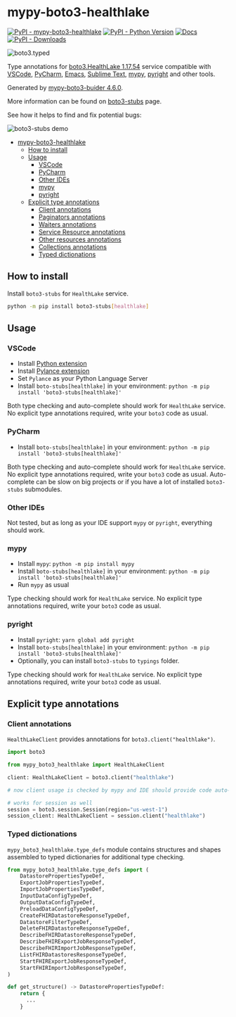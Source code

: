 # mypy-boto3-healthlake

[![PyPI - mypy-boto3-healthlake](https://img.shields.io/pypi/v/mypy-boto3-healthlake.svg?color=blue)](https://pypi.org/project/mypy-boto3-healthlake)
[![PyPI - Python Version](https://img.shields.io/pypi/pyversions/mypy-boto3-healthlake.svg?color=blue)](https://pypi.org/project/mypy-boto3-healthlake)
[![Docs](https://img.shields.io/readthedocs/mypy-boto3-builder.svg?color=blue)](https://mypy-boto3-builder.readthedocs.io/)
[![PyPI - Downloads](https://img.shields.io/pypi/dw/mypy-boto3-healthlake?color=blue)](https://pypistats.org/packages/mypy-boto3-healthlake)

![boto3.typed](https://github.com/vemel/mypy_boto3_builder/raw/master/logo.png)

Type annotations for
[boto3.HealthLake 1.17.54](https://boto3.amazonaws.com/v1/documentation/api/1.17.54/reference/services/healthlake.html#HealthLake) service
compatible with
[VSCode](https://code.visualstudio.com/),
[PyCharm](https://www.jetbrains.com/pycharm/),
[Emacs](https://www.gnu.org/software/emacs/),
[Sublime Text](https://www.sublimetext.com/),
[mypy](https://github.com/python/mypy),
[pyright](https://github.com/microsoft/pyright)
and other tools.

Generated by [mypy-boto3-buider 4.6.0](https://github.com/vemel/mypy_boto3_builder).

More information can be found on [boto3-stubs](https://pypi.org/project/boto3-stubs/) page.

See how it helps to find and fix potential bugs:

![boto3-stubs demo](https://github.com/vemel/mypy_boto3_builder/raw/master/demo.gif)

- [mypy-boto3-healthlake](#mypy-boto3-healthlake)
  - [How to install](#how-to-install)
  - [Usage](#usage)
    - [VSCode](#vscode)
    - [PyCharm](#pycharm)
    - [Other IDEs](#other-ides)
    - [mypy](#mypy)
    - [pyright](#pyright)
  - [Explicit type annotations](#explicit-type-annotations)
    - [Client annotations](#client-annotations)
    - [Paginators annotations](#paginators-annotations)
    - [Waiters annotations](#waiters-annotations)
    - [Service Resource annotations](#service-resource-annotations)
    - [Other resources annotations](#other-resources-annotations)
    - [Collections annotations](#collections-annotations)
    - [Typed dictionations](#typed-dictionations)

## How to install

Install `boto3-stubs` for `HealthLake` service.

```bash
python -m pip install boto3-stubs[healthlake]
```

## Usage

### VSCode

- Install [Python extension](https://marketplace.visualstudio.com/items?itemName=ms-python.python)
- Install [Pylance extension](https://marketplace.visualstudio.com/items?itemName=ms-python.vscode-pylance)
- Set `Pylance` as your Python Language Server
- Install `boto-stubs[healthlake]` in your environment: `python -m pip install 'boto3-stubs[healthlake]'`

Both type checking and auto-complete should work for `HealthLake` service.
No explicit type annotations required, write your `boto3` code as usual.

### PyCharm

- Install `boto-stubs[healthlake]` in your environment: `python -m pip install 'boto3-stubs[healthlake]'`

Both type checking and auto-complete should work for `HealthLake` service.
No explicit type annotations required, write your `boto3` code as usual.
Auto-complete can be slow on big projects or if you have a lot of installed `boto3-stubs` submodules.

### Other IDEs

Not tested, but as long as your IDE support `mypy` or `pyright`, everything should work.

### mypy

- Install `mypy`: `python -m pip install mypy`
- Install `boto-stubs[healthlake]` in your environment: `python -m pip install 'boto3-stubs[healthlake]'`
- Run `mypy` as usual

Type checking should work for `HealthLake` service.
No explicit type annotations required, write your `boto3` code as usual.

### pyright

- Install `pyright`: `yarn global add pyright`
- Install `boto-stubs[healthlake]` in your environment: `python -m pip install 'boto3-stubs[healthlake]'`
- Optionally, you can install `boto3-stubs` to `typings` folder.

Type checking should work for `HealthLake` service.
No explicit type annotations required, write your `boto3` code as usual.

## Explicit type annotations

### Client annotations

`HealthLakeClient` provides annotations for `boto3.client("healthlake")`.

```python
import boto3

from mypy_boto3_healthlake import HealthLakeClient

client: HealthLakeClient = boto3.client("healthlake")

# now client usage is checked by mypy and IDE should provide code auto-complete

# works for session as well
session = boto3.session.Session(region="us-west-1")
session_client: HealthLakeClient = session.client("healthlake")
```








### Typed dictionations

`mypy_boto3_healthlake.type_defs` module contains structures and shapes assembled
to typed dictionaries for additional type checking.

```python
from mypy_boto3_healthlake.type_defs import (
    DatastorePropertiesTypeDef,
    ExportJobPropertiesTypeDef,
    ImportJobPropertiesTypeDef,
    InputDataConfigTypeDef,
    OutputDataConfigTypeDef,
    PreloadDataConfigTypeDef,
    CreateFHIRDatastoreResponseTypeDef,
    DatastoreFilterTypeDef,
    DeleteFHIRDatastoreResponseTypeDef,
    DescribeFHIRDatastoreResponseTypeDef,
    DescribeFHIRExportJobResponseTypeDef,
    DescribeFHIRImportJobResponseTypeDef,
    ListFHIRDatastoresResponseTypeDef,
    StartFHIRExportJobResponseTypeDef,
    StartFHIRImportJobResponseTypeDef,
)

def get_structure() -> DatastorePropertiesTypeDef:
    return {
      ...
    }
```
